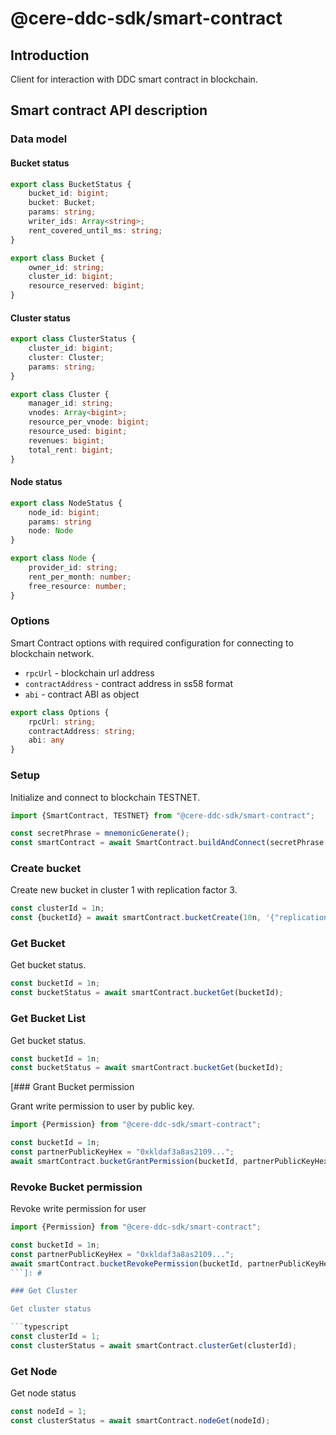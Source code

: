 # @cere-ddc-sdk/smart-contract

## Introduction

Client for interaction with DDC smart contract in blockchain.

## Smart contract API description

### Data model

#### Bucket status

```typescript
export class BucketStatus {
    bucket_id: bigint;
    bucket: Bucket;
    params: string;
    writer_ids: Array<string>;
    rent_covered_until_ms: string;
}

export class Bucket {
    owner_id: string;
    cluster_id: bigint;
    resource_reserved: bigint;
}
```

#### Cluster status

```typescript
export class ClusterStatus {
    cluster_id: bigint;
    cluster: Cluster;
    params: string;
}

export class Cluster {
    manager_id: string;
    vnodes: Array<bigint>;
    resource_per_vnode: bigint;
    resource_used: bigint;
    revenues: bigint;
    total_rent: bigint;
}
```

#### Node status

```typescript
export class NodeStatus {
    node_id: bigint;
    params: string
    node: Node
}

export class Node {
    provider_id: string;
    rent_per_month: number;
    free_resource: number;
}
```

### Options

Smart Contract options with required configuration for connecting to blockchain network.

- `rpcUrl` - blockchain url address
- `contractAddress` - contract address in ss58 format
- `abi` - contract ABI as object

```typescript
export class Options {
    rpcUrl: string;
    contractAddress: string;
    abi: any
}
```

### Setup

Initialize and connect to blockchain TESTNET.

```typescript
import {SmartContract, TESTNET} from "@cere-ddc-sdk/smart-contract";

const secretPhrase = mnemonicGenerate();
const smartContract = await SmartContract.buildAndConnect(secretPhrase, TESTNET);
```

### Create bucket

Create new bucket in cluster 1 with replication factor 3.

```typescript
const clusterId = 1n;
const {bucketId} = await smartContract.bucketCreate(10n, '{"replication": 3}', clusterId);
```

### Get Bucket

Get bucket status.

```typescript
const bucketId = 1n;
const bucketStatus = await smartContract.bucketGet(bucketId);
```

### Get Bucket List

Get bucket status.

```typescript
const bucketId = 1n;
const bucketStatus = await smartContract.bucketGet(bucketId);
```

[### Grant Bucket permission

Grant write permission to user by public key.

```typescript
import {Permission} from "@cere-ddc-sdk/smart-contract";

const bucketId = 1n;
const partnerPublicKeyHex = "0xkldaf3a8as2109...";
await smartContract.bucketGrantPermission(bucketId, partnerPublicKeyHex, Permission.WRITE);
```

### Revoke Bucket permission

Revoke write permission for user

```typescript
import {Permission} from "@cere-ddc-sdk/smart-contract";

const bucketId = 1n;
const partnerPublicKeyHex = "0xkldaf3a8as2109...";
await smartContract.bucketRevokePermission(bucketId, partnerPublicKeyHex, Permission.WRITE);
```]: #

### Get Cluster

Get cluster status

```typescript
const clusterId = 1;
const clusterStatus = await smartContract.clusterGet(clusterId);
```

### Get Node

Get node status

```typescript
const nodeId = 1;
const clusterStatus = await smartContract.nodeGet(nodeId);
```